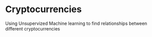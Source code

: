 # Cryptocurrencies
Using Unsupervized Machine learning to find relationships between different cryptocurrencies
